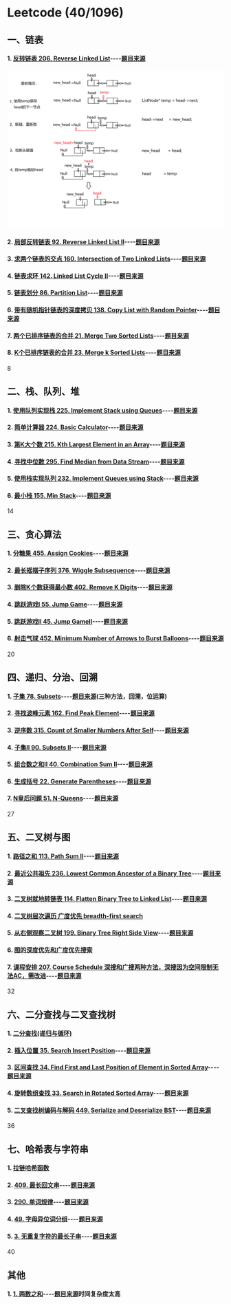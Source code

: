 # Leetcode (40/1096)
## 一、链表
#### 1. [反转链表 206. Reverse Linked List](src/206_reverse_linked_list/reverse_linked_list.cpp)----[题目来源](https://leetcode.com/problems/reverse-linked-list/)
![pic](illustration/1.png)
#### 2. [局部反转链表 92. Reverse Linked List II](src/92_reverse_linked_list_II/reverse_linked_list_II.cpp)----[题目来源](https://leetcode.com/problems/reverse-linked-list-ii/)
#### 3. [求两个链表的交点 160. Intersection of Two Linked Lists](src/160_get_intersection_node/getIntersectionNode.cpp)----[题目来源](https://leetcode.com/problems/intersection-of-two-linked-lists/description/)
#### 4. [链表求环 142. Linked List Cycle II](src/142_detectCycle/detectCycle.cpp)----[题目来源](https://leetcode.com/problems/linked-list-cycle-ii/)
#### 5. [链表划分 86. Partition List](src/86_partition_list/partition_list.cpp)----[题目来源](https://leetcode.com/problems/partition-list/description/)
#### 6. [带有随机指针链表的深度拷贝 138. Copy List with Random Pointer](src/138_copyRandomList/copyRandomList.cpp)----[题目来源](https://leetcode.com/problems/copy-list-with-random-pointer/description/)
#### 7. [两个已排序链表的合并 21. Merge Two Sorted Lists](src/21_mergeTwoLists/mergeTwoLists.cpp)----[题目来源](https://leetcode.com/problems/merge-two-sorted-lists/description/)
#### 8. [K个已排序链表的合并 23. Merge k Sorted Lists](src/23_mergeKLists/mergeKLists.cpp)----[题目来源](https://leetcode.com/problems/merge-k-sorted-lists/description/)
8

## 二、栈、队列、堆
#### 1. [使用队列实现栈 225. Implement Stack using Queues](src/225_make_stack_with_queue/stack_use_queue.cpp)----[题目来源](https://leetcode.com/problems/implement-stack-using-queues/description/)
#### 2. [简单计算器 224. Basic Calculator](src/224_basicCalculator/basic_calculator.cpp)----[题目来源](https://leetcode.com/problems/basic-calculator/description/)
#### 3. [第K大个数 215. Kth Largest Element in an Array](src/215_Kth_largest_num/kth_largest_num.cpp)----[题目来源](https://leetcode.com/problems/kth-largest-element-in-an-array/description/)
#### 4. [寻找中位数 295. Find Median from Data Stream](src/295_find_median/find_median.cpp)----[题目来源](https://leetcode.com/problems/find-median-from-data-stream/description/)
#### 5. [使用栈实现队列 232. Implement Queues using Stack](src/232_make_queue_using_stacks/queue_use_stack.cpp)----[题目来源](https://leetcode.com/problems/implement-queue-using-stacks/description/)
#### 6. [最小栈 155. Min Stack](src/155_min_stack/min_stack.cpp)----[题目来源](https://leetcode.com/problems/min-stack/description/)
14
## 三、贪心算法
#### 1. [分糖果 455. Assign Cookies](src/455_assign_cookies/assign_cookies.cpp)----[题目来源](https://leetcode.com/problems/assign-cookies/description/)
#### 2. [最长摇摆子序列 376. Wiggle Subsequence](src/376_wiggle_subsequence/wiggle_subsequence.cpp)----[题目来源](https://leetcode.com/problems/wiggle-subsequence/description/)
#### 3. [删除K个数获得最小数 402. Remove K Digits](src/402_remove_k_digits/remove_k_dig.cpp)----[题目来源](https://leetcode.com/problems/remove-k-digits/)
#### 4. [跳跃游戏I 55. Jump Game](src/55_jump_game/jump_game.cpp)----[题目来源](https://leetcode.com/problems/jump-game/description/)
#### 5. [跳跃游戏II 45. Jump GameII](src/45_jump_game_II/jump_game_II.cpp)----[题目来源](https://leetcode.com/problems/jump-game-ii/submissions/)
#### 6. [射击气球 452. Minimum Number of Arrows to Burst Balloons](src/452_burst_balloons/burst_balloons.cpp)----[题目来源](https://leetcode.com/problems/minimum-number-of-arrows-to-burst-balloons/)
20

## 四、递归、分治、回溯
#### 1. [子集 78. Subsets](src/78_subsets/subsets.cpp)----[题目来源](https://leetcode.com/problems/subsets/)(三种方法，回溯，位运算)
#### 2. [寻找波峰元素 162. Find Peak Element](src/78_subsets/subsets.cpp)----[题目来源](https://leetcode.com/problems/find-peak-element/)
#### 3. [逆序数 315. Count of Smaller Numbers After Self](src/315_count_smaller_numbers/count_smaller_numbers.cpp)----[题目来源](https://leetcode.com/problems/count-of-smaller-numbers-after-self/description/)
#### 4. [子集II 90. Subsets II](src/90_subsets_II/subsets_II.cpp)----[题目来源](https://leetcode.com/problems/subsets-ii/description/)
#### 5. [组合数之和II 40. Combination Sum II](src/40_combination_sum_II/combination_sum_II.cpp)----[题目来源](https://leetcode.com/problems/combination-sum-ii/description/)
#### 6. [生成括号 22. Generate Parentheses](src/22_generate_parentheses/generate_parentheses.cpp)----[题目来源](https://leetcode.com/problems/generate-parentheses/description/)
#### 7. [N皇后问题 51. N-Queens](src/51_N_queens/n_queens.cpp)----[题目来源](https://leetcode.com/problems/n-queens/)
27

## 五、二叉树与图
#### 1. [路径之和 113. Path Sum II](src/113_path_sum_II/path_sum_II.cpp)----[题目来源](https://leetcode.com/problems/path-sum-ii/)
#### 2. [最近公共祖先 236. Lowest Common Ancestor of a Binary Tree](src/236_lowest_commonance_ancestor/lowest_commonance_ancestor.cpp)----[题目来源](https://leetcode.com/problems/lowest-common-ancestor-of-a-binary-tree/)
#### 3. [二叉树就地转链表 114. Flatten Binary Tree to Linked List](src/114_flatten_binary_tree2linked_list/flatten_binary_tree2linked_list.cpp)----[题目来源](https://leetcode.com/problems/flatten-binary-tree-to-linked-list/description/)
#### 4. [二叉树层次遍历 广度优先  breadth-first search](src/binary_tree_breadth_first_search/binary_tree_breadth_first_search.cpp)
#### 5. [从右侧观察二叉树 199. Binary Tree Right Side View](src/199_binary_tree_right_side_view/binary_tree_right_side_view.cpp:15)----[题目来源](https://leetcode.com/problems/binary-tree-right-side-view/)
#### 6. [图的深度优先和广度优先搜索](src/graph_depth_first_search/graph_depth_first_search.cpp)
#### 7. [课程安排 207. Course Schedule  深搜和广搜两种方法，深搜因为空间限制无法AC，需改进](src/207_course_schedule/course_schedule.cpp)----[题目来源](https://leetcode.com/problems/course-schedule/)
32

## 六、二分查找与二叉查找树
#### 1. [二分查找(递归与循环)](src/binary_search/binary_search.cpp)
#### 2. [插入位置 35. Search Insert Position](src/35_search_insert_position/search_insert_position.cpp)----[题目来源](https://leetcode.com/problems/search-insert-position/)
#### 3. [区间查找 34. Find First and Last Position of Element in Sorted Array](src/34_search_range/search_range.cpp)----[题目来源](https://leetcode.com/problems/find-first-and-last-position-of-element-in-sorted-array/)
#### 4. [旋转数组查找 33. Search in Rotated Sorted Array](src/33_search_rotated_sorted_array/search_rotated_sorted_array.cpp)----[题目来源](https://leetcode.com/problems/search-in-rotated-sorted-array/description/)
#### 5. [二叉查找树编码与解码 449. Serialize and Deserialize BST](src/449_serialize_deserialize_BST/serialize_deserialize_BST.cpp)----[题目来源](https://leetcode.com/problems/serialize-and-deserialize-bst/description/)
36

## 七、哈希表与字符串
#### 1. [拉链哈希函数](src/hash/hash.cpp)
#### 2. [409. 最长回文串](src/409_longest_palindrome/longest_palindrome.cpp)----[题目来源](https://leetcode-cn.com/problems/longest-palindrome/)
#### 3. [290. 单词规律](src/290_word_pattern/word_pattern.cpp)----[题目来源](https://leetcode-cn.com/problems/word-pattern/)
#### 4. [49. 字母异位词分组](src/49_group_anagrams/group_anagrams.cpp)----[题目来源](https://leetcode-cn.com/problems/group-anagrams/)
#### 5. [3. 无重复字符的最长子串](src/3_length_longest_substring/length_longest_substring.cpp)----[题目来源](https://leetcode-cn.com/problems/longest-substring-without-repeating-characters/)


40

## 其他
#### 1. [1. 两数之和](src/1_two_sum/two_sum.cpp)----[题目来源](https://leetcode-cn.com/problems/two-sum/)时间复杂度太高
